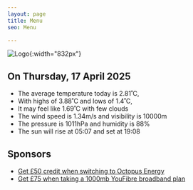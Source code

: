 ```yaml
---
layout: page
title: Menu
seo: Menu

---
```


![Logo](/images/logo.jpg){:width="832px"}

<!-- weather_marker starts -->
## On Thursday, 17 April 2025

- The average temperature today is 2.81˚C,
- With highs of 3.88˚C and lows of 1.4˚C,
- It may feel like 1.69˚C with few clouds
- The wind speed is 1.34m/s and visibility is 10000m
- The pressure is 1011hPa and humidity is 88%
- The sun will rise at 05:07 and set at 19:08

<!-- weather_marker ends -->

## Sponsors

- [Get £50 credit when switching to Octopus Energy](https://bit.ly/3oD1nnS)
- [Get £75 when taking a 1000mb YouFibre broadband plan](https://aklam.io/91zWhU?)



